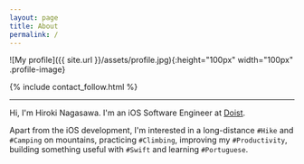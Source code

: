 ```yaml
---
layout: page
title: About
permalink: /
---
```


![My profile]({{ site.url }}/assets/profile.jpg){:height="100px" width="100px" .profile-image}

{% include contact_follow.html %}

<hr>

Hi, I'm Hiroki Nagasawa. I'm an iOS Software Engineer at [Doist](https://doist.com).

Apart from the iOS development, I'm interested in a long-distance `#Hike` and `#Camping` on mountains, practicing `#Climbing`, improving my `#Productivity`, building something useful with `#Swift` and learning `#Portuguese`.

